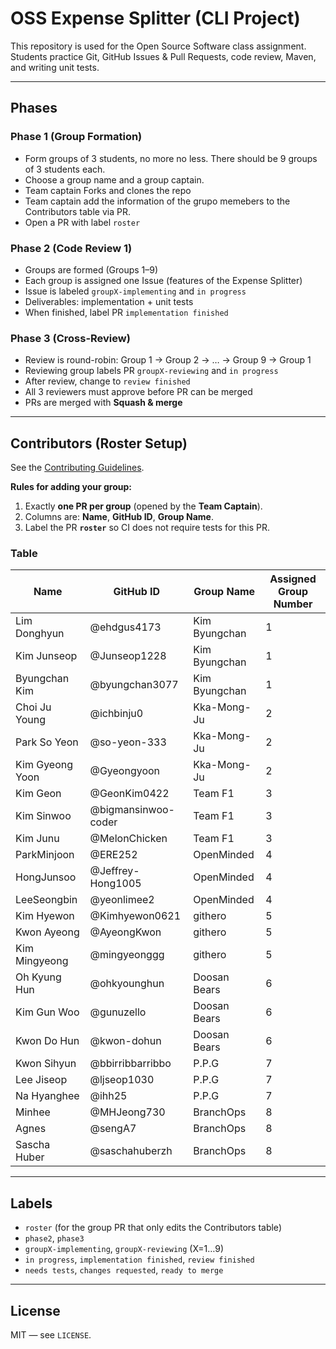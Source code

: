 # OSS Expense Splitter (CLI Project)

This repository is used for the Open Source Software class assignment. Students practice Git, GitHub Issues & Pull Requests, code review, Maven, and writing unit tests.

---

## Phases

### Phase 1 (Group Formation)
- Form groups of 3 students, no more no less. There should be 9 groups of 3 students each.
- Choose a group name and a group captain.
- Team captain Forks and clones the repo
- Team captain add the information of the grupo memebers to the  Contributors table via PR.
- Open a PR with label `roster`

### Phase 2 (Code Review 1)
- Groups are formed (Groups 1–9)
- Each group is assigned one Issue (features of the Expense Splitter)
- Issue is labeled `groupX-implementing` and `in progress`
- Deliverables: implementation + unit tests
- When finished, label PR `implementation finished`

### Phase 3 (Cross-Review)
- Review is round-robin: Group 1 → Group 2 → … → Group 9 → Group 1
- Reviewing group labels PR `groupX-reviewing` and `in progress`
- After review, change to `review finished`
- All 3 reviewers must approve before PR can be merged
- PRs are merged with **Squash & merge**

---


## Contributors (Roster Setup)

See the [Contributing Guidelines](/CONTRIBUTING.md).

**Rules for adding your group:**
1) Exactly **one PR per group** (opened by the **Team Captain**).  
2) Columns are: **Name**, **GitHub ID**, **Group Name**.  
3) Label the PR **`roster`** so CI does not require tests for this PR.

### Table
Name | GitHub ID | Group Name | Assigned Group Number |
------|-----------|------------|------------|
 Lim Donghyun    | @ehdgus4173 | Kim Byungchan  | 1|
 Kim Junseop     | @Junseop1228 | Kim Byungchan | 1|
 Byungchan Kim   | @byungchan3077 | Kim Byungchan | 1|
 Choi Ju Young | @ichbinju0 | Kka-Mong-Ju | 2|
 Park So Yeon  | @so-yeon-333 | Kka-Mong-Ju | 2|
 Kim Gyeong Yoon | @Gyeongyoon | Kka-Mong-Ju | 2|
 Kim Geon     | @GeonKim0422 | Team F1 | 3|
 Kim Sinwoo     | @bigmansinwoo-coder | Team F1 | 3|
 Kim Junu     | @MelonChicken | Team F1 | 3|
  ParkMinjoon     | @ERE252 | OpenMinded | 4|
 HongJunsoo     | @Jeffrey-Hong1005 |  OpenMinded | 4|
 LeeSeongbin     | @yeonlimee2 |  OpenMinded | 4|
  Kim Hyewon     | @Kimhyewon0621 | githero | 5|
 Kwon Ayeong     | @AyeongKwon | githero | 5|
 Kim Mingyeong     | @mingyeonggg | githero | 5|
 Oh Kyung Hun  | @ohkyounghun  | Doosan Bears | 6|
 Kim Gun Woo   | @gunuzello    | Doosan Bears | 6|
 Kwon Do Hun   | @kwon-dohun   | Doosan Bears | 6|
 Kwon Sihyun | @bbirribbarribbo | P.P.G | 7|
 Lee Jiseop  | @ljseop1030 | P.P.G | 7|
 Na Hyanghee | @ihh25 | P.P.G | 7|
 Minhee     | @MHJeong730 | BranchOps | 8|
 Agnes      | @sengA7 | BranchOps | 8|
 Sascha Huber     | @saschahuberzh | BranchOps | 8|


---

## Labels
- `roster` (for the group PR that only edits the Contributors table)
- `phase2`, `phase3`
- `groupX-implementing`, `groupX-reviewing` (X=1…9)
- `in progress`, `implementation finished`, `review finished`
- `needs tests`, `changes requested`, `ready to merge`

---

## License
MIT — see `LICENSE`.
